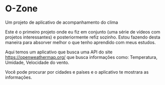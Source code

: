 # O-Zone
Um projeto de aplicativo de acompanhamento do clima


Este é o primeiro projeto onde eu fiz em conjunto (uma série de vídeos com projetos interessantes) e posteriormente refiz sozinho.
Estou fazendo desta maneira para absorver melhor o que tenho aprendido com meus estudos.

Aqui temos um aplicativo que busca uma API do site https://openweathermap.org/ que busca informações como: Temperatura, Umidade, Velocidade do vento. 

Você pode procurar por cidades e países e o aplicativo te mostrara as informações.

